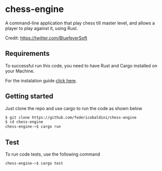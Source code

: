 # chess-engine

A command-line application that play chess till master level, and allows a player to play against it, using Rust.

Credit: https://twitter.com/BluefeverSoft

## Requirements

To successful run this code, you need to have Rust and Cargo installed on your Machine.

For the instalation guide [click here](https://www.rust-lang.org/learn/get-started).

## Getting started 

Just clone the repo and use cargo to run the code as shown below 

```bash
$ git clone https://github.com/federicobaldini/chess-engine
$ cd chess-engine
chess-engine->$ cargo run 
```

## Test

To run code tests, use the following command

```bash
chess-engine->$ cargo test 
```
